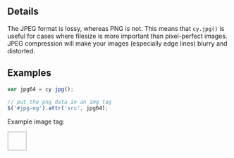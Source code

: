 ## Details

<span class="important-indicator"></span> The JPEG format is lossy, whereas PNG is not.  This means that `cy.jpg()` is useful for cases where filesize is more important than pixel-perfect images.  JPEG compression will make your images (especially edge lines) blurry and distorted.


## Examples

```js
var jpg64 = cy.jpg();

// put the png data in an img tag
$('#jpg-eg').attr('src', jpg64);
```

Example image tag:

<img id="jpg-eg" style="border: 1px solid #ddd; min-width: 3em; min-height: 3em;"></img>

